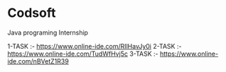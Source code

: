 # Codsoft
Java programing Internship

1-TASK :- https://www.online-ide.com/RIlHavJy0i
2-TASK :- https://www.online-ide.com/TudWfHvj5c
3-TASK :- https://www.online-ide.com/nBVetZ1R39
